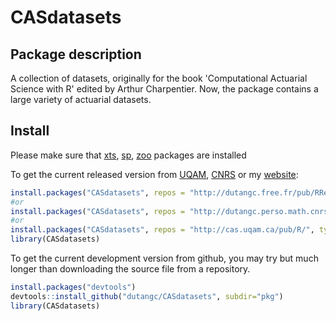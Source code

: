 <!-- README.md is generated from README.Rmd. Please edit that file -->
CASdatasets
======


Package description
-------------------

A collection of datasets, originally for the book 'Computational Actuarial Science with R' 
edited by Arthur Charpentier. Now, the package contains a large variety of actuarial datasets.


Install
-------

Please make sure that [xts](https://CRAN.R-project.org/package=xts), 
[sp](https://CRAN.R-project.org/package=sp), 
[zoo](https://CRAN.R-project.org/package=zoo) packages are installed

To get the current released version from [UQAM](http://cas.uqam.ca/),
[CNRS](http://dutangc.perso.math.cnrs.fr/RRepository/)
or my [website](http://dutangc.free.fr/pub/RRepos/web/CASdatasets-index.html):

``` r
install.packages("CASdatasets", repos = "http://dutangc.free.fr/pub/RRepos/", type="source")
#or 
install.packages("CASdatasets", repos = "http://dutangc.perso.math.cnrs.fr/RRepository/", type="source")
#or
install.packages("CASdatasets", repos = "http://cas.uqam.ca/pub/R/", type="source")
library(CASdatasets)
```

To get the current development version from github, you may try but much longer than downloading the source file from a repository.

``` r
install.packages("devtools")
devtools::install_github("dutangc/CASdatasets", subdir="pkg")
library(CASdatasets)
```

